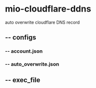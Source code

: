 # mio-cloudflare-ddns
auto overwrite cloudflare DNS record  

## -- configs  
  ### -- account.json  
  ### -- auto_overwrite.json  
## -- exec_file  
